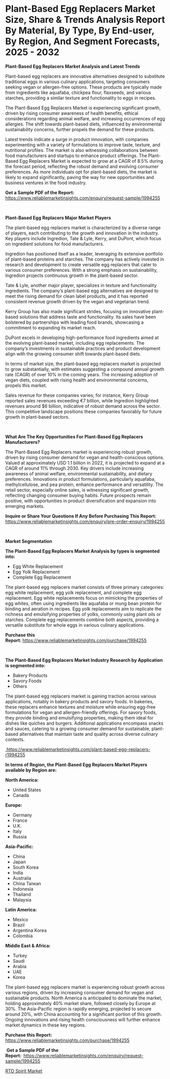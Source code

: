 <p><h1>Plant-Based Egg Replacers Market Size, Share & Trends Analysis Report By Material, By Type, By End-user, By Region, And Segment Forecasts, 2025 - 2032</h1></p><p><strong>Plant-Based Egg Replacers Market Analysis and Latest Trends</strong></p>
<p><p>Plant-based egg replacers are innovative alternatives designed to substitute traditional eggs in various culinary applications, targeting consumers seeking vegan or allergen-free options. These products are typically made from ingredients like aquafaba, chickpea flour, flaxseeds, and various starches, providing a similar texture and functionality to eggs in recipes.</p><p>The Plant-Based Egg Replacers Market is experiencing significant growth, driven by rising consumer awareness of health benefits, ethical considerations regarding animal welfare, and increasing occurrences of egg allergies. The shift towards plant-based diets, influenced by environmental sustainability concerns, further propels the demand for these products. </p><p>Latest trends indicate a surge in product innovation, with companies experimenting with a variety of formulations to improve taste, texture, and nutritional profiles. The market is also witnessing collaborations between food manufacturers and startups to enhance product offerings. The Plant-Based Egg Replacers Market is expected to grow at a CAGR of 8.5% during the forecast period, reflecting the robust demand and evolving consumer preferences. As more individuals opt for plant-based diets, the market is likely to expand significantly, paving the way for new opportunities and business ventures in the food industry.</p></p>
<p><strong>Get a Sample PDF of the Report:&nbsp;</strong> <a href="https://www.reliablemarketinsights.com/enquiry/request-sample/1994255?utm_campaign=2315&utm_medium=2&utm_source=Github&utm_content=ia&utm_term=15022025&utm_id=plant-based-egg-replacers">https://www.reliablemarketinsights.com/enquiry/request-sample/1994255</a></p>
<p>&nbsp;</p>
<p><strong>Plant-Based Egg Replacers Major Market Players</strong></p>
<p><p>The plant-based egg replacers market is characterized by a diverse range of players, each contributing to the growth and innovation in the industry. Key players include Ingredion, Tate & Lyle, Kerry, and DuPont, which focus on ingredient solutions for food manufacturers. </p><p>Ingredion has positioned itself as a leader, leveraging its extensive portfolio of plant-based proteins and starches. The company has actively invested in research and development to create versatile egg replacers that cater to various consumer preferences. With a strong emphasis on sustainability, Ingredion projects continuous growth in the plant-based sector.</p><p>Tate & Lyle, another major player, specializes in texture and functionality ingredients. The company’s plant-based egg alternatives are designed to meet the rising demand for clean label products, and it has reported consistent revenue growth driven by the vegan and vegetarian trend.</p><p>Kerry Group has also made significant strides, focusing on innovative plant-based solutions that address taste and functionality. Its sales have been bolstered by partnerships with leading food brands, showcasing a commitment to expanding its market reach.</p><p>DuPont excels in developing high-performance food ingredients aimed at the evolving plant-based market, including egg replacements. The company’s investments in sustainable practices and product development align with the growing consumer shift towards plant-based diets.</p><p>In terms of market size, the plant-based egg replacers market is projected to grow substantially, with estimates suggesting a compound annual growth rate (CAGR) of over 10% in the coming years. The increasing adoption of vegan diets, coupled with rising health and environmental concerns, propels this market.</p><p>Sales revenue for these companies varies; for instance, Kerry Group reported sales revenues exceeding €7 billion, while Ingredion highlighted revenues around $6 billion, indicative of robust demand across the sector. This competitive landscape positions these companies favorably for future growth in plant-based sectors.</p></p>
<p>&nbsp;</p>
<p><strong>What Are The Key Opportunities For Plant-Based Egg Replacers Manufacturers?</strong></p>
<p><p>The Plant-Based Egg Replacers market is experiencing robust growth, driven by rising consumer demand for vegan and health-conscious options. Valued at approximately USD 1.1 billion in 2022, it is projected to expand at a CAGR of around 11% through 2030. Key drivers include increasing awareness of animal welfare, environmental sustainability, and dietary preferences. Innovations in product formulations, particularly aquafaba, methylcellulose, and pea protein, enhance performance and versatility. The retail sector, especially online sales, is witnessing significant growth, reflecting changing consumer buying habits. Future prospects remain positive, with opportunities in product diversification and expansion into emerging markets.</p></p>
<p><strong>Inquire or Share Your Questions If Any Before Purchasing This Report:</strong> <a href="https://www.reliablemarketinsights.com/enquiry/pre-order-enquiry/1994255?utm_campaign=2315&utm_medium=2&utm_source=Github&utm_content=ia&utm_term=15022025&utm_id=plant-based-egg-replacers">https://www.reliablemarketinsights.com/enquiry/pre-order-enquiry/1994255</a></p>
<p>&nbsp;</p>
<p><strong>Market Segmentation</strong></p>
<p><strong>The Plant-Based Egg Replacers Market Analysis by types is segmented into:</strong></p>
<p><ul><li>Egg White Replacement</li><li>Egg Yolk Replacement</li><li>Complete Egg Replacement</li></ul></p>
<p><p>The plant-based egg replacers market consists of three primary categories: egg white replacement, egg yolk replacement, and complete egg replacement. Egg white replacements focus on mimicking the properties of egg whites, often using ingredients like aquafaba or mung bean protein for binding and aeration in recipes. Egg yolk replacements aim to replicate the richness and emulsifying properties of yolks, commonly using plant oils or starches. Complete egg replacements combine both aspects, providing a versatile substitute for whole eggs in various culinary applications.</p></p>
<p><strong>Purchase this Report:&nbsp;</strong><a href="https://www.reliablemarketinsights.com/purchase/1994255?utm_campaign=2315&utm_medium=2&utm_source=Github&utm_content=ia&utm_term=15022025&utm_id=plant-based-egg-replacers">https://www.reliablemarketinsights.com/purchase/1994255</a></p>
<p>&nbsp;</p>
<p><strong>The Plant-Based Egg Replacers Market Industry Research by Application is segmented into:</strong></p>
<p><ul><li>Bakery Products</li><li>Savory Foods</li><li>Others</li></ul></p>
<p><p>The plant-based egg replacers market is gaining traction across various applications, notably in bakery products and savory foods. In bakeries, these replacers enhance textures and moisture while ensuring egg-free formulations for vegan and allergen-friendly offerings. For savory foods, they provide binding and emulsifying properties, making them ideal for dishes like quiches and burgers. Additional applications encompass snacks and sauces, catering to a growing consumer demand for sustainable, plant-based alternatives that maintain taste and quality across diverse culinary contexts.</p></p>
<p><a href="https://www.reliablemarketinsights.com/plant-based-egg-replacers-r1994255?utm_campaign=2315&utm_medium=2&utm_source=Github&utm_content=ia&utm_term=15022025&utm_id=plant-based-egg-replacers">&nbsp;https://www.reliablemarketinsights.com/plant-based-egg-replacers-r1994255</a></p>
<p><strong>In terms of Region, the Plant-Based Egg Replacers Market Players available by Region are:</strong></p>
<p>
    <p> <strong> North America: </strong>
        <ul>
            <li>United States</li>
            <li>Canada</li>
        </ul>
        </p> 
    <p> <strong> Europe: </strong>
        <ul>
            <li>Germany</li>
            <li>France</li>
            <li>U.K.</li>
            <li>Italy</li>
            <li>Russia</li>
        </ul>
        </p> 
    <p> <strong> Asia-Pacific: </strong>
        <ul>
            <li>China</li>
            <li>Japan</li>
            <li>South Korea</li>
            <li>India</li>
            <li>Australia</li>
            <li>China Taiwan</li>
            <li>Indonesia</li>
            <li>Thailand</li>
            <li>Malaysia</li>
        </ul>
        </p> 
    <p> <strong> Latin America: </strong>
        <ul>
            <li>Mexico</li>
            <li>Brazil</li>
            <li>Argentina Korea</li>
            <li>Colombia</li>
        </ul>
        </p> 
    <p> <strong> Middle East & Africa: </strong>
        <ul>
            <li>Turkey</li>
            <li>Saudi</li>
            <li>Arabia</li>
            <li>UAE</li>
            <li>Korea</li>
        </ul>
    </p>
    </p>
<p><p>The plant-based egg replacers market is experiencing robust growth across various regions, driven by increasing consumer demand for vegan and sustainable products. North America is anticipated to dominate the market, holding approximately 40% market share, followed closely by Europe at 30%. The Asia-Pacific region is rapidly emerging, projected to secure around 20%, with China accounting for a significant portion of this growth. Ongoing innovations and rising health consciousness will further enhance market dynamics in these key regions.</p></p>
<p><strong>Purchase this Report: </strong><a href="https://www.reliablemarketinsights.com/purchase/1994255?utm_campaign=2315&utm_medium=2&utm_source=Github&utm_content=ia&utm_term=15022025&utm_id=plant-based-egg-replacers">https://www.reliablemarketinsights.com/purchase/1994255</a></p>
<p>&nbsp;<strong>Get a Sample PDF of the Report:&nbsp;&nbsp;</strong><a href="https://www.reliablemarketinsights.com/enquiry/request-sample/1994255?utm_campaign=2315&utm_medium=2&utm_source=Github&utm_content=ia&utm_term=15022025&utm_id=plant-based-egg-replacers">https://www.reliablemarketinsights.com/enquiry/request-sample/1994255</a></p>
<p><strong></strong></p>
<p><p><a href="https://github.com/skerretflossie9297/Market-Research-Report-List-1/blob/main/rtd-spirit-market.md?utm_campaign=2315&utm_medium=2&utm_source=Github&utm_content=ia&utm_term=15022025&utm_id=plant-based-egg-replacers">RTD Spirit Market</a></p></p>